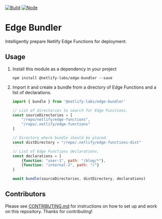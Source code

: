 [![Build](https://github.com/netlify/edge-bundler/workflows/Build/badge.svg)](https://github.com/netlify/edge-bundler/actions)
[![Node](https://img.shields.io/node/v/@netlify-labs/edge-bundler.svg?logo=node.js)](https://www.npmjs.com/package/@netlify-labs/edge-bundler)

# Edge Bundler

Intelligently prepare Netlify Edge Functions for deployment.

## Usage

1. Install this module as a dependency in your project

    ```
    npm install @netlify-labs/edge-bundler --save
    ```

2. Import it and create a bundle from a directory of Edge Functions and a list of declarations.

    ```js
    import { bundle } from '@netlify-labs/edge-bundler'

    // List of directories to search for Edge Functions.
    const sourceDirectories = [
        "/repo/netlify/edge-functions",
        "/repo/.netlify/edge-functions"
    ]

    // Directory where bundle should be placed.
    const distDirectory = "/repo/.netlify/edge-functions-dist"

    // List of Edge Functions declarations.
    const declarations = [
        {function: "user-1", path: "/blog/*"},
        {function: "internal-2", path: "/"}
    ]

    await bundle(sourceDirectories, distDirectory, declarations)
    ```
## Contributors

Please see [CONTRIBUTING.md](./CONTRIBUTING.md) for instructions on how to set up and work on this repository. Thanks
for contributing!

